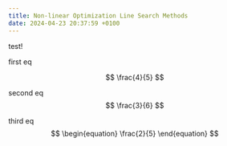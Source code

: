 ```yaml
---
title: Non-linear Optimization Line Search Methods
date: 2024-04-23 20:37:59 +0100
---
```


test!

first eq 

$$ 
\frac{4}{5} 
$$ 

second eq 
$$
\frac{3}{6} 
$$ 

third eq
$$
\begin{equation}
\frac{2}{5}
\end{equation}
$$